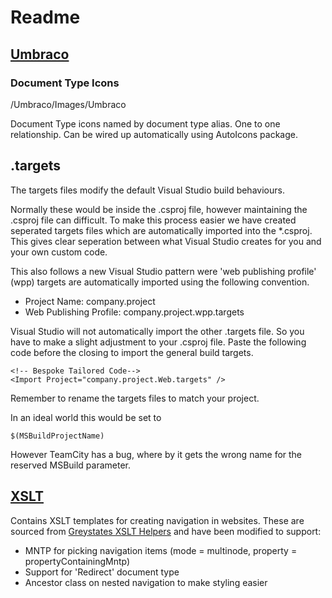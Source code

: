 # Readme
## [Umbraco](Umbraco)
### Document Type Icons

/Umbraco/Images/Umbraco

Document Type icons named by document type alias. One to one relationship.
Can be wired up automatically using AutoIcons package.

## .targets
The targets files modify the default Visual Studio build behaviours. 

Normally these would be inside the .csproj file, however maintaining the .csproj file can difficult. To make this process easier we have created seperated targets files which are automatically imported into the *.csproj. This gives clear seperation between what Visual Studio creates for you and your own custom code. 

This also follows a new Visual Studio pattern were 'web publishing profile' (wpp) targets are automatically imported using the following convention. 

+ Project Name: company.project
+ Web Publishing Profile: company.project.wpp.targets

Visual Studio will not automatically import the other .targets file. So you have to make a slight adjustment to your .csproj file. Paste the following code before the closing </Project> to import the general build targets.

    <!-- Bespoke Tailored Code-->
    <Import Project="company.project.Web.targets" />
	
Remember to rename the targets files to match your project. 

In an ideal world this would be set to

    $(MSBuildProjectName)
	
However TeamCity has a bug, where by it gets the wrong name for the reserved MSBuild parameter.

## [XSLT](XSLT)

Contains XSLT templates for creating navigation in websites.
These are sourced from [Greystates XSLT Helpers](https://github.com/greystate/Greystate-XSLT-Helpers) and have been modified to support:
+ MNTP for picking navigation items (mode = multinode, property = propertyContainingMntp)
+ Support for 'Redirect' document type
+ Ancestor class on nested navigation to make styling easier
